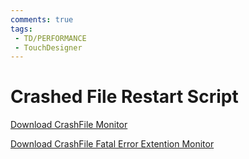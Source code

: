 ```yaml
---
comments: true
tags:
 - TD/PERFORMANCE
 - TouchDesigner
---
```


# Crashed File Restart Script

[Download CrashFile Monitor](../files/TD_CrashFileMonitor.ps1)

[Download CrashFile Fatal Error Extention Monitor](../files/TD_CrashFileMonitorFatalErrorExention.ps1)